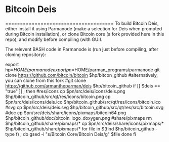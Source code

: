 # Bitcoin Deis
=====================================
To build Bitcoin Deis, either install it using Parmanode (make a selection for Deis when prompted during Bitcoin installation), or
clone Bitcoin core (a fork provided here in this repo), and modify before compiling (with GUI).

The relevent BASH code in Parmanode is (run just before compiling, after cloning repository):

export hp=$HOME/parmanode
export pn=$HOME/parman_programs/parmanode
git clone https://github.com/bitcoin/bitcoin $hp/bitcon_github
#alternatively, you can clone from this fork
#git clone https://github.com/armantheparman/deis $hp/bitcoin_github
if [[ $deis == "true" ]] ; then
#res/icons
cp $pn/src/deis/icons/deis.png $hp/bitcoin_github/src/qt/res/icons/bitcoin.png
cp $pn/src/deis/icons/deis.ico $hp/bitcoin_github/src/qt/res/icons/bitcoin.ico
#svg
cp $pn/src/deis/deis.svg $hp/bitcoin_github/src/qt/res/src/bitcoin.svg
#doc
cp $pn/src/deis/share/icons/pixmaps/bitcoin64.png $hp/bitcoin_github/doc/bitcoin_logo_doxygen.png
#share/pixmaps
rm $hp/bitcoin_github/share/pixmaps/*
cp $pn/src/deis/share/icons/pixmaps/* $hp/bitcoin_github/share/pixmaps/*
    for file in $(find $hp/bitcoin_github -type f) ; do
        gsed -i "s/Bitcoin Core/Bitcoin Deis/g" $file
    done
fi
